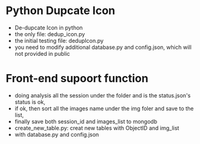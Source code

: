 # Python Dupcate Icon
- De-dupcate Icon in python
- the only file: dedup_icon.py
- the initial testing file: dedupIcon.py
- you need to modify additional database.py and config.json, which will not provided in public

# Front-end supoort function
- doing analysis all the session under the folder and is the status.json's status is ok, 
- if ok, then sort all the images name under the img foler and save to the list, 
- finally save both session_id and images_list to mongodb
- create_new_table.py: creat new tables with ObjectID and img_list
- with database.py and config.json
